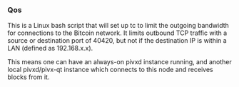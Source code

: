 ### Qos ###

This is a Linux bash script that will set up tc to limit the outgoing bandwidth for connections to the Bitcoin network. It limits outbound TCP traffic with a source or destination port of 40420, but not if the destination IP is within a LAN (defined as 192.168.x.x).

This means one can have an always-on pivxd instance running, and another local pivxd/pivx-qt instance which connects to this node and receives blocks from it.

